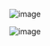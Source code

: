 ![image](https://github.com/user-attachments/assets/196e3e55-f720-43d2-b52a-7fc4bbf64447)







![image](https://github.com/user-attachments/assets/b424df27-f066-43c5-84db-2a9fbe4d0212)
